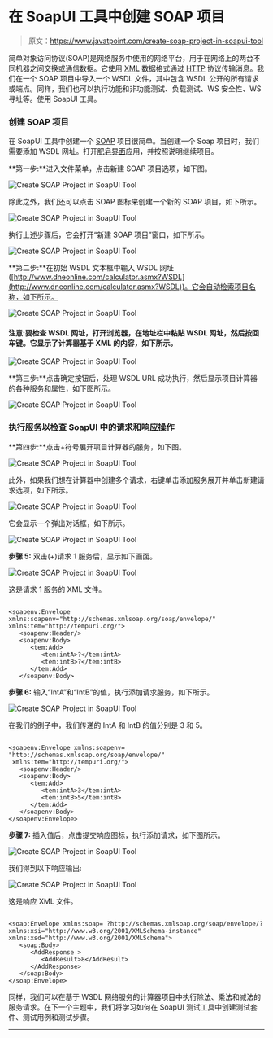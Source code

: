 # 在 SoapUI 工具中创建 SOAP 项目

> 原文：<https://www.javatpoint.com/create-soap-project-in-soapui-tool>

简单对象访问协议(SOAP)是网络服务中使用的网络平台，用于在网络上的两台不同机器之间交换或通信数据。它使用 [XML](https://www.javatpoint.com/what-is-xml) 数据格式通过 [HTTP](https://www.javatpoint.com/http) 协议传输消息。我们在一个 SOAP 项目中导入一个 WSDL 文件，其中包含 WSDL 公开的所有请求或端点。同样，我们也可以执行功能和非功能测试、负载测试、WS 安全性、WS 寻址等。使用 SoapUI 工具。

### 创建 SOAP 项目

在 SoapUI 工具中创建一个 [SOAP](https://www.javatpoint.com/soap-web-services) 项目很简单。当创建一个 Soap 项目时，我们需要添加 WSDL 网址。打开[肥皂界面](https://www.javatpoint.com/soapui)应用，并按照说明继续项目。

**第一步:**进入文件菜单，点击新建 SOAP 项目选项，如下图。

![Create SOAP Project in SoapUI Tool](img/09b40c34bf55ce142ebf0060e86bedd1.png)

除此之外，我们还可以点击 SOAP 图标来创建一个新的 SOAP 项目，如下所示。

![Create SOAP Project in SoapUI Tool](img/2a5dd3a0930623342844d31fa9bc3e1f.png)

执行上述步骤后，它会打开“新建 SOAP 项目”窗口，如下所示。

![Create SOAP Project in SoapUI Tool](img/b355c052d6c8956d12c15c0a0a3a9a3f.png)

**第二步:**在初始 WSDL 文本框中输入 WSDL 网址([http://www.dneonline.com/calculator.asmx?WSDL](http://www.dneonline.com/calculator.asmx?WSDL))。它会自动检索项目名称，如下所示。

![Create SOAP Project in SoapUI Tool](img/36841e790e072cbcbf60c4d7ccc03150.png)

#### 注意:要检查 WSDL 网址，打开浏览器，在地址栏中粘贴 WSDL 网址，然后按回车键。它显示了计算器基于 XML 的内容，如下所示。

![Create SOAP Project in SoapUI Tool](img/bd737b66feebb355074502bf768c73e7.png)

**第三步:**点击确定按钮后，处理 WSDL URL 成功执行，然后显示项目计算器的各种服务和属性，如下图所示。

![Create SOAP Project in SoapUI Tool](img/5476d73a1996040745d017ea802b84dc.png)

### 执行服务以检查 SoapUI 中的请求和响应操作

**第四步:**点击+符号展开项目计算器的服务，如下图。

![Create SOAP Project in SoapUI Tool](img/41a26ece57b9f44d8418366dc6c5e2bd.png)

此外，如果我们想在计算器中创建多个请求，右键单击添加服务展开并单击新建请求选项，如下所示。

![Create SOAP Project in SoapUI Tool](img/530c166954a7dcd16a2cfccbedc73ce2.png)

它会显示一个弹出对话框，如下所示。

![Create SOAP Project in SoapUI Tool](img/ed03b40b00e0a942f9f4fe4129e9012c.png)

**步骤 5:** 双击(+)请求 1 服务后，显示如下画面。

![Create SOAP Project in SoapUI Tool](img/e876d37ecdeac1c08dc842040bb9f7a9.png)

这是请求 1 服务的 XML 文件。

```

<soapenv:Envelope xmlns:soapenv="http://schemas.xmlsoap.org/soap/envelope/" xmlns:tem="http://tempuri.org/">
   <soapenv:Header/>
   <soapenv:Body>
      <tem:Add>
         <tem:intA>?</tem:intA>
         <tem:intB>?</tem:intB>
      </tem:Add>
   </soapenv:Body>

```

**步骤 6:** 输入“IntA”和“IntB”的值，执行添加请求服务，如下所示。

![Create SOAP Project in SoapUI Tool](img/a82c49457308a9f90c2afed396250d40.png)

在我们的例子中，我们传递的 IntA 和 IntB 的值分别是 3 和 5。

```

<soapenv:Envelope xmlns:soapenv=
"http://schemas.xmlsoap.org/soap/envelope/" 
 xmlns:tem="http://tempuri.org/">
   <soapenv:Header/>
   <soapenv:Body>
      <tem:Add>
         <tem:intA>3</tem:intA>
         <tem:intB>5</tem:intB>
      </tem:Add>
   </soapenv:Body>
</soapenv:Envelope>

```

**步骤 7:** 插入值后，点击提交响应图标，执行添加请求，如下图所示。

![Create SOAP Project in SoapUI Tool](img/6d0325e6d812990f19481b27bcaecf73.png)

我们得到以下响应输出:

![Create SOAP Project in SoapUI Tool](img/9863cfb0547671a309f47b317abc73f3.png)

这是响应 XML 文件。

```

<soap:Envelope xmlns:soap= ?http://schemas.xmlsoap.org/soap/envelope/? xmlns:xsi="http://www.w3.org/2001/XMLSchema-instance" xmlns:xsd="http://www.w3.org/2001/XMLSchema">
   <soap:Body>
      <AddResponse >
         <AddResult>8</AddResult>
      </AddResponse>
   </soap:Body>
</soap:Envelope>

```

同样，我们可以在基于 WSDL 网络服务的计算器项目中执行除法、乘法和减法的服务请求。在下一个主题中，我们将学习如何在 SoapUI 测试工具中创建测试套件、测试用例和测试步骤。

* * *